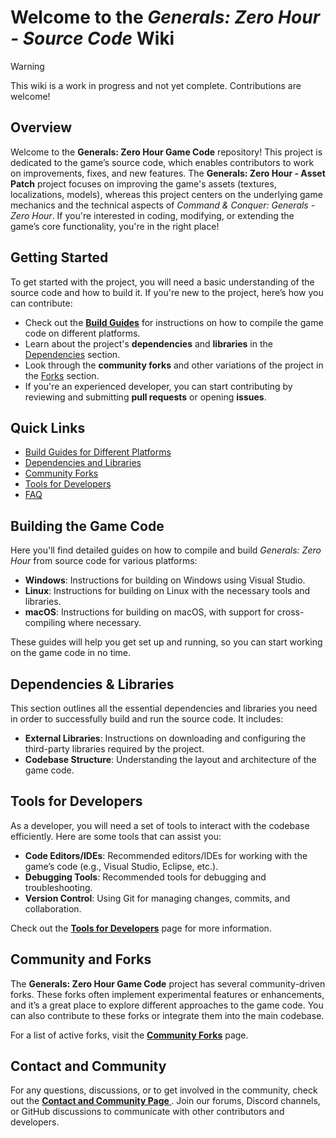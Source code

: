 # Welcome to the *Generals: Zero Hour - Source Code* Wiki

> [!WARNING]
> This wiki is a work in progress and not yet complete. Contributions are welcome!

## **Overview**

Welcome to the **Generals: Zero Hour Game Code** repository! This project is dedicated to the game’s source code, which
enables contributors to work on improvements, fixes, and new features. The **Generals: Zero Hour - Asset Patch** project
focuses on improving the game's assets (textures, localizations, models), whereas this project centers on the underlying
game mechanics and the technical aspects of *Command & Conquer: Generals - Zero Hour*. If you're interested in coding,
modifying, or extending the game’s core functionality, you're in the right place!

## **Getting Started**

To get started with the project, you will need a basic understanding of the source code and how to build it. If you're
new to the project, here’s how you can contribute:

- Check out the [**Build Guides**](Build_Guides) for instructions on how to compile the game code on
  different platforms.
- Learn about the project's **dependencies** and **libraries** in the [Dependencies](Dependencies) section.
- Look through the **community forks** and other variations of the project in the [Forks](Forks) section.
- If you're an experienced developer, you can start contributing by reviewing and submitting **pull requests** or
  opening **issues**.

## **Quick Links**

- [Build Guides for Different Platforms](Build_Guides)
- [Dependencies and Libraries](Dependencies)
- [Community Forks](forks)
- [Tools for Developers](Tools)
- [FAQ](FAQ)

## **Building the Game Code**

Here you'll find detailed guides on how to compile and build *Generals: Zero Hour* from source code for various
platforms:

- **Windows**: Instructions for building on Windows using Visual Studio.
- **Linux**: Instructions for building on Linux with the necessary tools and libraries.
- **macOS**: Instructions for building on macOS, with support for cross-compiling where necessary.

These guides will help you get set up and running, so you can start working on the game code in no time.

## **Dependencies & Libraries**

This section outlines all the essential dependencies and libraries you need in order to successfully build and run the
source code. It includes:

- **External Libraries**: Instructions on downloading and configuring the third-party libraries required by the project.
- **Codebase Structure**: Understanding the layout and architecture of the game code.

## **Tools for Developers**

As a developer, you will need a set of tools to interact with the codebase efficiently. Here are some tools that can
assist you:

- **Code Editors/IDEs**: Recommended editors/IDEs for working with the game’s code (e.g., Visual Studio, Eclipse, etc.).
- **Debugging Tools**: Recommended tools for debugging and troubleshooting.
- **Version Control**: Using Git for managing changes, commits, and collaboration.

Check out the [**Tools for Developers**](Tools) page for more information.

## **Community and Forks**

The **Generals: Zero Hour Game Code** project has several community-driven forks. These forks often implement
experimental features or enhancements, and it’s a great place to explore different approaches to the game code. You can
also contribute to these forks or integrate them into the main codebase.

For a list of active forks, visit the [**Community Forks**](forks) page.

## **Contact and Community**

For any questions, discussions, or to get involved in the community, check out the **[Contact and Community Page
](contact_community)**. Join our forums, Discord channels, or GitHub discussions to communicate with other
contributors and developers.
